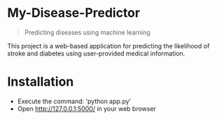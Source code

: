 # My-Disease-Predictor
> Predicting diseases using machine learning

This project is a web-based application for predicting the likelihood of stroke and diabetes using user-provided medical information.

















# Installation
* Execute the command: 'python app.py'
* Open http://127.0.0.1:5000/ in your  web browser
